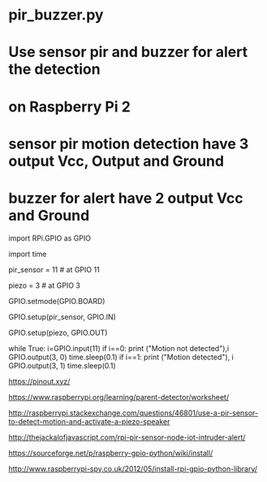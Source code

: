 # pir_buzzer.py
# Use sensor pir and buzzer for alert the detection
# on Raspberry Pi 2
# sensor pir motion detection have 3 output Vcc, Output and Ground
# buzzer for alert have 2 output Vcc and Ground

import RPi.GPIO as GPIO

import time

pir_sensor = 11                   # at GPIO 11

piezo = 3                         # at GPIO 3

GPIO.setmode(GPIO.BOARD)

GPIO.setup(pir_sensor, GPIO.IN)

GPIO.setup(piezo, GPIO.OUT)

while True:
        i=GPIO.input(11)
        if i==0:
            print ("Motion not detected"),i
            GPIO.output(3, 0)
            time.sleep(0.1)
        if i==1:
            print ("Motion detected"), i
            GPIO.output(3, 1)
            time.sleep(0.1)

https://pinout.xyz/

https://www.raspberrypi.org/learning/parent-detector/worksheet/

http://raspberrypi.stackexchange.com/questions/46801/use-a-pir-sensor-to-detect-motion-and-activate-a-piezo-speaker

http://thejackalofjavascript.com/rpi-pir-sensor-node-iot-intruder-alert/

https://sourceforge.net/p/raspberry-gpio-python/wiki/install/

http://www.raspberrypi-spy.co.uk/2012/05/install-rpi-gpio-python-library/
